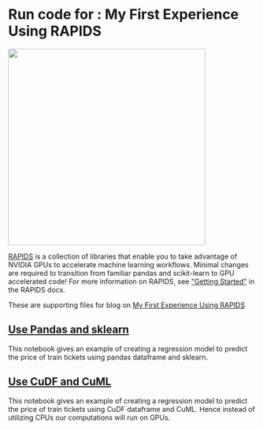 # Run code for : My First Experience Using RAPIDS

<img src="https://saturn-public-assets.s3.us-east-2.amazonaws.com/example-resources/rapids.png" width="400">

[RAPIDS](https://rapids.ai/) is a collection of libraries that enable you to take advantage of NVIDIA GPUs to accelerate machine learning workflows. Minimal changes are required to transition from familiar pandas and scikit-learn to GPU accelerated code! For more information on RAPIDS, see ["Getting Started"](https://rapids.ai/start.html) in the RAPIDS docs.


These are supporting files for blog on [My First Experience Using RAPIDS](https://saturncloud.io/blog/my-experience-of-first-time-using-rapids/)
## [Use Pandas and sklearn](01-python-train.ipynb)

This notebook gives an example of creating a regression model to predict the price of train tickets using pandas dataframe and sklearn.

## [Use CuDF and CuML](02-rapids-train.ipynb)

This notebook gives an example of creating a regression model to predict the price of train tickets using CuDF dataframe and CuML. Hence instead of utilizing CPUs our computations will run on GPUs.